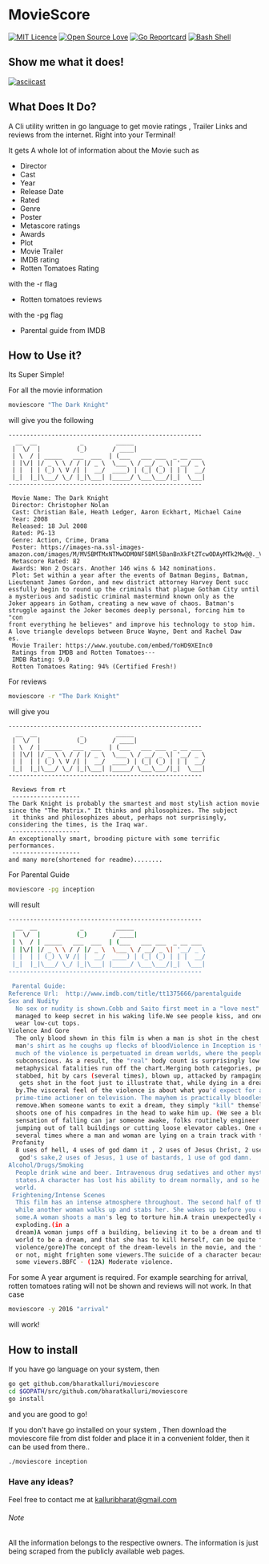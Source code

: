 # MovieScore

[![MIT Licence](https://badges.frapsoft.com/os/mit/mit.svg?v=103)](https://opensource.org/licenses/mit-license.php)
[![Open Source Love](https://badges.frapsoft.com/os/v3/open-source.png?v=103)](https://github.com/ellerbrock/open-source-badges/)
[![Go Reportcard](https://goreportcard.com/badge/github.com/bharatkalluri/moviescore)](https://goreportcard.com/report/github.com/bharatkalluri/moviescore/)
[![Bash Shell](https://badges.frapsoft.com/bash/v1/bash.png?v=103)](https://github.com/ellerbrock/open-source-badges/)

## Show me what it does!
[![asciicast](https://asciinema.org/a/106937.png)](https://asciinema.org/a/106937)

## What Does It Do?

A Cli utility written in go language to get movie ratings , Trailer Links and reviews from the internet. Right into your Terminal!

It gets A whole lot of information about the Movie such as
- Director
- Cast
- Year
- Release Date
- Rated
- Genre
- Poster
- Metascore ratings
- Awards
- Plot
- Movie Trailer
- IMDB rating
- Rotten Tomatoes Rating

with the -r flag
- Rotten tomatoes reviews

with the -pg flag
- Parental guide from IMDB

## How to Use it?

Its Super Simple!

For all the movie information
```bash
moviescore "The Dark Knight"
```
will give you the following
```
------------------------------------------------------
  __  __            _         _____                    
 |  \/  |          (_)       / ____|                   
 | \  / | _____   ___  ___  | (___   ___ ___  _ __ ___
 | |\/| |/ _ \ \ / / |/ _ \  \___ \ / __/ _ \| '__/ _ \
 | |  | | (_) \ V /| |  __/  ____) | (_| (_) | | |  __/
 |_|  |_|\___/ \_/ |_|\___| |_____/ \___\___/|_|  \___|
------------------------------------------------------

 Movie Name: The Dark Knight
 Director: Christopher Nolan
 Cast: Christian Bale, Heath Ledger, Aaron Eckhart, Michael Caine
 Year: 2008
 Released: 18 Jul 2008
 Rated: PG-13
 Genre: Action, Crime, Drama
 Poster: https://images-na.ssl-images-amazon.com/images/M/MV5BMTMxNTMwODM0NF5BMl5BanBnXkFtZTcwODAyMTk2Mw@@._V1_SX300.jpg
 Metascore Rated: 82
 Awards: Won 2 Oscars. Another 146 wins & 142 nominations.
 Plot: Set within a year after the events of Batman Begins, Batman, Lieutenant James Gordon, and new district attorney Harvey Dent succ
essfully begin to round up the criminals that plague Gotham City until a mysterious and sadistic criminal mastermind known only as the
Joker appears in Gotham, creating a new wave of chaos. Batman's struggle against the Joker becomes deeply personal, forcing him to "con
front everything he believes" and improve his technology to stop him. A love triangle develops between Bruce Wayne, Dent and Rachel Daw
es.
 Movie Trailer: https://www.youtube.com/embed/YoHD9XEInc0
 Ratings from IMDB and Rotten Tomatoes---
 IMDB Rating: 9.0
 Rotten Tomatoes Rating: 94% (Certified Fresh!)

```

For reviews
```bash
moviescore -r "The Dark Knight"
```
will give you
```
------------------------------------------------------
  __  __            _         _____                    
 |  \/  |          (_)       / ____|                   
 | \  / | _____   ___  ___  | (___   ___ ___  _ __ ___
 | |\/| |/ _ \ \ / / |/ _ \  \___ \ / __/ _ \| '__/ _ \
 | |  | | (_) \ V /| |  __/  ____) | (_| (_) | | |  __/
 |_|  |_|\___/ \_/ |_|\___| |_____/ \___\___/|_|  \___|
------------------------------------------------------

 Reviews from rt
 -------------------
The Dark Knight is probably the smartest and most stylish action movie since the "The Matrix." It thinks and philosophizes. The subject
 it thinks and philosophizes about, perhaps not surprisingly, considering the times, is the Iraq war.
 -------------------
An exceptionally smart, brooding picture with some terrific performances.
 -------------------
and many more(shortened for readme)........
```

For Parental Guide
```bash
moviescore -pg inception
```
will result
```bash
------------------------------------------------------
  __  __            _         _____                    
 |  \/  |          (_)       / ____|                   
 | \  / | _____   ___  ___  | (___   ___ ___  _ __ ___
 | |\/| |/ _ \ \ / / |/ _ \  \___ \ / __/ _ \| '__/ _ \
 | |  | | (_) \ V /| |  __/  ____) | (_| (_) | | |  __/
 |_|  |_|\___/ \_/ |_|\___| |_____/ \___\___/|_|  \___|
------------------------------------------------------

 Parental Guide:
Reference Url:  http://www.imdb.com/title/tt1375666/parentalguide
Sex and Nudity 
  No sex or nudity is shown.Cobb and Saito first meet in a "love nest" where Saito frequently meets his lover - a relationship he's
  managed to keep secret in his waking life.We see people kiss, and one character uses subterfuge to steal a kiss.A couple of women
  wear low-cut tops.
Violence And Gore
  The only blood shown in this film is when a man is shot in the chest about halfway through the movie, where we see red seep through a
  man's shirt as he coughs up flecks of bloodViolence in Inception is tricky to tally. At times we see real men get hurt or killed. But
  much of the violence is perpetuated in dream worlds, where the people we see are not real, but manifestations of the subject's
  subconscious. As a result, the "real" body count is surprisingly low (at least for a film that wields this much intensity), while
  metaphysical fatalities run off the chart.Merging both categories, people are punched, kicked, choked, shot (scores of times),
  stabbed, hit by cars (several times), blown up, attacked by rampaging mobs, almost buried by avalanches and nearly drowned. Somebody
   gets shot in the foot just to illustrate that, while dying in a dream state is difficult, pain is all too easy to come
  by.The visceral feel of the violence is about what you'd expect for a PG-13 movie and, frankly, maybe a step back from a
  prime-time actioner on television. The mayhem is practically bloodless, and it's perpetrated with a certain, almost chilly,
  remove.When someone wants to exit a dream, they simply "kill" themselves or have someone do it for them. Cobb, for instance,
  shoots one of his compadres in the head to wake him up. (We see a bloodless hole in his forehead briefly.)Because the
  sensation of falling can jar someone awake, folks routinely engineer the end of their dreams by plummeting off bridges,
  jumping out of tall buildings or cutting loose elevator cables. One character throws another off a cliff.A scene is shown
  several times where a man and woman are lying on a train track with the intention of committing suicide.
 Profanity
  8 uses of hell, 4 uses of god damn it , 2 uses of Jesus Christ, 2 uses of asshole , 2 uses of damn, 2 uses of bloody,2 uses of for
   god's sake,2 uses of Jesus, 1 use of bastards, 1 use of god damn.
Alcohol/Drugs/Smoking
  People drink wine and beer. Intravenous drug sedatives and other mysterious concoctions are required to put people into these dreamlike
  states.A character has lost his ability to dream normally, and so he repeatedly hooks himself up to delve into his own haunting dream
  world.
 Frightening/Intense Scenes
  This film has an intense atmosphere throughout. The second half of the film is especially intense.In a dream, people hold a woman
  while another woman walks up and stabs her. She wakes up before you can see any harm done. This scene is unexpected and can frighten
  some.A woman shoots a man's leg to torture him.A train unexpectedly crashes into a car with people in it.A street starts
  exploding.(in a
  dream)A woman jumps off a building, believing it to be a dream and thinking she will wake up. (The concept of her believing the
  world to be a dream, and that she has to kill herself, can be quite frightening)The action is intense at times. People die. (see
  violence/gore)The concept of the dream-levels in the movie, and the fact that you might not be sure if the characters are dreaming
  or not, might frighten some viewers.The suicide of a character because he/she thought he/she were in a dream may be disturbing to
  some viewers.BBFC - (12A) Moderate violence.
```

For some A year argument is required. For example searching for arrival, rotten tomatoes rating will not be shown and reviews will not work. In that case
```bash
moviescore -y 2016 "arrival"
```
will work!

## How to install

If you have go language on your system, then
```bash
go get github.com/bharatkalluri/moviescore
cd $GOPATH/src/github.com/bharatkalluri/moviescore
go install
```
and you are good to go!

If you don't have go installed on your system , Then download the moviescore file from dist folder and place it in a convenient folder, then it can be used from there..
```bash
./moviescore inception
```

### Have any ideas?
Feel free to contact me at kalluribharat@gmail.com

###### Note
All the information belongs to the respective owners. The information is just being scraped from the publicly available web pages.
